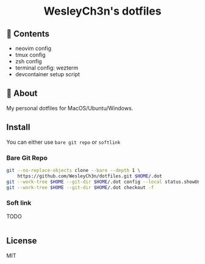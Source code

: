 <h1 align="center">
  WesleyCh3n's dotfiles
</h1>

## 📖 Contents
- neovim config
- tmux config
- zsh config
- terminal config: wezterm
- devcontainer setup script

## 💭 About

My personal dotfiles for MacOS/Ubuntu/Windows.

## Install

You can either use `bare git repo` or `softlink`

### Bare Git Repo

```sh
git --no-replace-objects clone --bare --depth 1 \
    https://github.com/WesleyCh3n/dotfiles.git $HOME/.dot
git --work-tree $HOME --git-dir $HOME/.dot config --local status.showUntrackedFiles no
git --work-tree $HOME --git-dir $HOME/.dot checkout -f
```

### Soft link

TODO
```sh
```

## License

MIT
